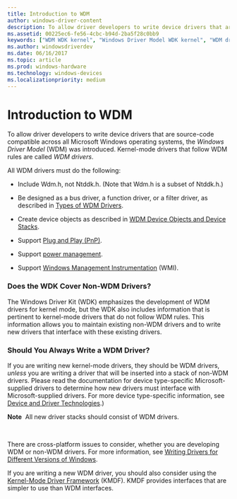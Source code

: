 ```yaml
---
title: Introduction to WDM
author: windows-driver-content
description: To allow driver developers to write device drivers that are source-code compatible across all Microsoft Windows operating systems, the Windows Driver Model (WDM) was introduced. Kernel-mode drivers that follow WDM rules are called WDM drivers.
ms.assetid: 00225ec6-fe56-4cbc-b94d-2ba5f28c0bb9
keywords: ["WDM WDK kernel", "Windows Driver Model WDK kernel", "WDM drivers WDK kernel", "Wdm.h", "Ntddk.h", "WDM drivers WDK kernel , about WDM drivers"]
ms.author: windowsdriverdev
ms.date: 06/16/2017
ms.topic: article
ms.prod: windows-hardware
ms.technology: windows-devices
ms.localizationpriority: medium
---
```


# Introduction to WDM


To allow driver developers to write device drivers that are source-code compatible across all Microsoft Windows operating systems, the *Windows Driver Model* (WDM) was introduced. Kernel-mode drivers that follow WDM rules are called *WDM drivers*.




All WDM drivers must do the following:

-   Include Wdm.h, not Ntddk.h. (Note that Wdm.h is a subset of Ntddk.h.)

-   Be designed as a bus driver, a function driver, or a filter driver, as described in [Types of WDM Drivers](types-of-wdm-drivers.md).

-   Create device objects as described in [WDM Device Objects and Device Stacks](wdm-device-objects-and-device-stacks.md).

-   Support [Plug and Play (PnP)](implementing-plug-and-play.md).

-   Support [power management](implementing-power-management.md).

-   Support [Windows Management Instrumentation](implementing-wmi.md) (WMI).

### Does the WDK Cover Non-WDM Drivers?

The Windows Driver Kit (WDK) emphasizes the development of WDM drivers for kernel mode, but the WDK also includes information that is pertinent to kernel-mode drivers that do not follow WDM rules. This information allows you to maintain existing non-WDM drivers and to write new drivers that interface with these existing drivers.

### Should You Always Write a WDM Driver?

If you are writing new kernel-mode drivers, they should be WDM drivers, *unless* you are writing a driver that will be inserted into a stack of non-WDM drivers. Please read the documentation for device type-specific Microsoft-supplied drivers to determine how new drivers must interface with Microsoft-supplied drivers. For more device type-specific information, see [Device and Driver Technologies](https://msdn.microsoft.com/library/windows/hardware/ff557557).)

**Note**  All new driver stacks should consist of WDM drivers.

 

There are cross-platform issues to consider, whether you are developing WDM or non-WDM drivers. For more information, see [Writing Drivers for Different Versions of Windows](https://msdn.microsoft.com/library/windows/hardware/ff554887).

If you are writing a new WDM driver, you should also consider using the [Kernel-Mode Driver Framework](https://msdn.microsoft.com/library/windows/hardware/dn265580) (KMDF). KMDF provides interfaces that are simpler to use than WDM interfaces.

 

 




